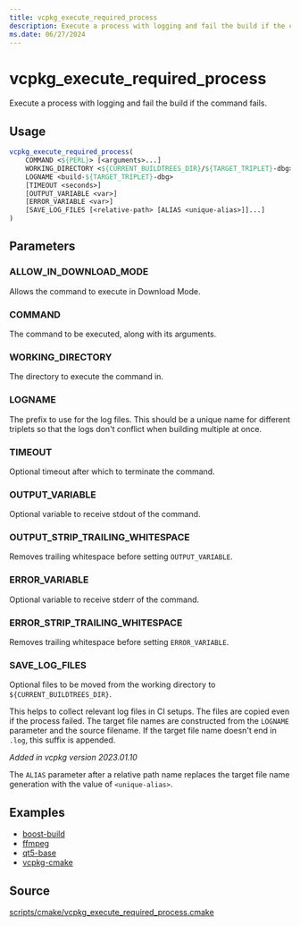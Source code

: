 ```yaml
---
title: vcpkg_execute_required_process
description: Execute a process with logging and fail the build if the command fails.
ms.date: 06/27/2024
---
```

# vcpkg_execute_required_process

Execute a process with logging and fail the build if the command fails.

## Usage

```cmake
vcpkg_execute_required_process(
    COMMAND <${PERL}> [<arguments>...]
    WORKING_DIRECTORY <${CURRENT_BUILDTREES_DIR}/${TARGET_TRIPLET}-dbg>
    LOGNAME <build-${TARGET_TRIPLET}-dbg>
    [TIMEOUT <seconds>]
    [OUTPUT_VARIABLE <var>]
    [ERROR_VARIABLE <var>]
    [SAVE_LOG_FILES [<relative-path> [ALIAS <unique-alias>]]...]
)
```

## Parameters

### ALLOW_IN_DOWNLOAD_MODE

Allows the command to execute in Download Mode.

### COMMAND

The command to be executed, along with its arguments.

### WORKING_DIRECTORY

The directory to execute the command in.

### LOGNAME

The prefix to use for the log files. This should be a unique name for different triplets so that the logs don't conflict when building multiple at once.

### TIMEOUT

Optional timeout after which to terminate the command.

### OUTPUT_VARIABLE

Optional variable to receive stdout of the command.

### OUTPUT_STRIP_TRAILING_WHITESPACE

Removes trailing whitespace before setting `OUTPUT_VARIABLE`.

### ERROR_VARIABLE

Optional variable to receive stderr of the command.

### ERROR_STRIP_TRAILING_WHITESPACE

Removes trailing whitespace before setting `ERROR_VARIABLE`.

### SAVE_LOG_FILES

Optional files to be moved from the working directory to `${CURRENT_BUILDTREES_DIR}`.

This helps to collect relevant log files in CI setups. The files are copied even if the process failed.
The target file names are constructed from the `LOGNAME` parameter and the source filename.
If the target file name doesn't end in `.log`, this suffix is appended.

_Added in vcpkg version 2023.01.10_

The `ALIAS` parameter after a relative path name replaces the target file name generation with the value of `<unique-alias>`.

## Examples

- [boost-build](https://github.com/Microsoft/vcpkg/blob/master/ports/boost-build/portfile.cmake)
- [ffmpeg](https://github.com/Microsoft/vcpkg/blob/master/ports/ffmpeg/portfile.cmake)
- [qt5-base](https://github.com/Microsoft/vcpkg/blob/master/ports/qt5-base/portfile.cmake)
- [vcpkg-cmake](https://github.com/Microsoft/vcpkg/blob/master/ports/vcpkg-cmake/vcpkg_cmake_configure.cmake)

## Source

[scripts/cmake/vcpkg\_execute\_required\_process.cmake](https://github.com/Microsoft/vcpkg/blob/master/scripts/cmake/vcpkg_execute_required_process.cmake)
